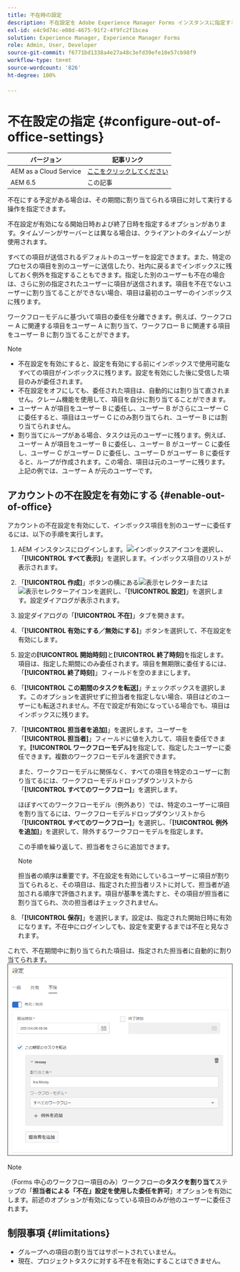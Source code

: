 ```yaml
---
title: 不在時の設定
description: 不在設定を Adobe Experience Manager Forms インスタンスに指定する方法について説明します。
exl-id: e4c9d74c-e08d-4675-91f2-4f9fc2f1bcea
solution: Experience Manager, Experience Manager Forms
role: Admin, User, Developer
source-git-commit: f6771bd1338a4e27a48c3efd39efe18e57cb98f9
workflow-type: tm+mt
source-wordcount: '826'
ht-degree: 100%

---
```


# 不在設定の指定 {#configure-out-of-office-settings}

| バージョン | 記事リンク |
| -------- | ---------------------------- |
| AEM as a Cloud Service | [ここをクリックしてください](https://experienceleague.adobe.com/docs/experience-manager-cloud-service/content/forms/create-form-centric-workflows/configure-out-of-office-settings.html?lang=ja) |
| AEM 6.5 | この記事 |

不在にする予定がある場合は、その期間に割り当てられる項目に対して実行する操作を指定できます。

不在設定が有効になる開始日時および終了日時を指定するオプションがあります。タイムゾーンがサーバーとは異なる場合は、クライアントのタイムゾーンが使用されます。

すべての項目が送信されるデフォルトのユーザーを設定できます。また、特定のプロセスの項目を別のユーザーに送信したり、社内に戻るまでインボックスに残しておく例外を指定することもできます。指定した別のユーザーも不在の場合は、さらに別の指定されたユーザーに項目が送信されます。項目を不在でないユーザーに割り当てることができない場合、項目は最初のユーザーのインボックスに残ります。

ワークフローモデルに基づいて項目の委任を分離できます。例えば、ワークフロー A に関連する項目をユーザー A に割り当て、ワークフロー B に関連する項目をユーザー B に割り当てることができます。


>[!NOTE]
>
>* 不在設定を有効にすると、設定を有効にする前にインボックスで使用可能なすべての項目がインボックスに残ります。設定を有効にした後に受信した項目のみが委任されます。
>* 不在設定をオフにしても、委任された項目は、自動的には割り当て直されません。クレーム機能を使用して、項目を自分に割り当てることができます。
>* ユーザー A が項目をユーザー B に委任し、ユーザー B がさらにユーザー C に委任すると、項目はユーザー C にのみ割り当てられ、ユーザー B には割り当てられません。
>* 割り当てにループがある場合、タスクは元のユーザーに残ります。例えば、ユーザー A が項目をユーザー B に委任し、ユーザー B がユーザー C に委任し、ユーザー C がユーザー D に委任し、ユーザー D がユーザー B に委任すると、ループが作成されます。この場合、項目は元のユーザーに残ります。上記の例では、ユーザー A が元のユーザーです。

## アカウントの不在設定を有効にする {#enable-out-of-office}

アカウントの不在設定を有効にして、インボックス項目を別のユーザーに委任するには、以下の手順を実行します。

1. AEM インスタンスにログインします。![インボックス](assets/bell.svg)アイコンを選択し、「**[!UICONTROL すべて表示]**」を選択します。インボックス項目のリストが表示されます。
1. 「**[!UICONTROL 作成]**」ボタンの横にある![表示セレクター](assets/viewlist.svg)または ![表示セレクター](assets/calendar.svg)アイコンを選択し、「**[!UICONTROL 設定]**」を選択します。設定ダイアログが表示されます。
1. 設定ダイアログの「**[!UICONTROL 不在]**」タブを開きます。
1. 「**[!UICONTROL 有効にする／無効にする]**」ボタンを選択して、不在設定を有効にします。
1. 設定の&#x200B;**[!UICONTROL 開始時刻]**&#x200B;と&#x200B;**[!UICONTROL 終了時刻]**&#x200B;を指定します。項目は、指定した期間にのみ委任されます。項目を無期限に委任するには、「**[!UICONTROL 終了時刻]**」フィールドを空のままにします。
1. 「**[!UICONTROL この期間のタスクを転送]**」チェックボックスを選択します。このオプションを選択せずに担当者を指定しない場合、項目はどのユーザーにも転送されません。不在で設定が有効になっている場合でも、項目はインボックスに残ります。
1. 「**[!UICONTROL 担当者を追加]**」を選択します。ユーザーを「**[!UICONTROL 担当者]**」フィールドに値を入力して、項目を委任できます。**[!UICONTROL ワークフローモデル]**&#x200B;を指定して、指定したユーザーに委任できます。複数のワークフローモデルを選択できます。

   また、ワークフローモデルに関係なく、すべての項目を特定のユーザーに割り当てるには、ワークフローモデルドロップダウンリストから「**[!UICONTROL すべてのワークフロー]**」を選択します。<br>

   ほぼすべてのワークフローモデル（例外あり）では、特定のユーザーに項目を割り当てるには、ワークフローモデルドロップダウンリストから「**[!UICONTROL すべてのワークフロー]**」を選択し、「**[!UICONTROL 例外を追加]**」を選択して、除外するワークフローモデルを指定します。
   <br>

   この手順を繰り返して、担当者をさらに追加できます。<br>

   >[!NOTE]
   >
   >担当者の順序は重要です。不在設定を有効にしているユーザーに項目が割り当てられると、その項目は、指定された担当者リストに対して、担当者が追加される順序で評価されます。項目が基準を満たすと、その項目が担当者に割り当てられ、次の担当者はチェックされません。

1. 「**[!UICONTROL 保存]**」を選択します。設定は、指定された開始日時に有効になります。不在中にログインしても、設定を変更するまでは不在と見なされます。

これで、不在期間中に割り当てられた項目は、指定された担当者に自動的に割り当てられます。
![不在](assets/out-of-office.png)

>[!NOTE]
>
>（Forms 中心のワークフロー項目のみ）ワークフローの&#x200B;**タスクを割り当て**&#x200B;ステップの「**担当者による「不在」設定を使用した委任を許可**」オプションを有効にします。前述のオプションが有効になっている項目のみが他のユーザーに委任されます。

## 制限事項 {#limitations}

* グループへの項目の割り当てはサポートされていません。
* 現在、プロジェクトタスクに対する不在を有効にすることはできません。
